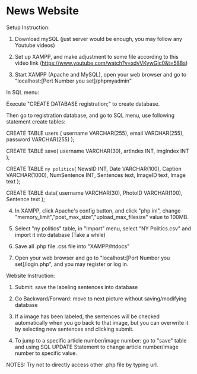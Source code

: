 # News Website

Setup Instruction:

1. Download mySQL (just server would be enough, you may follow any Youtube videos)

2. Set up XAMPP, and make adjustment to some file according to this video link (https://www.youtube.com/watch?v=xdvVKywGlc0&t=588s)

3. Start XAMPP (Apache and MySQL), open your web browser and go to "localhost:[Port Number you set]/phpmyadmin"

In SQL menu:

Execute "CREATE DATABASE registration;"  to create database.

Then go to registration database, and go to SQL menu, use following statement create tables:

CREATE TABLE users (
    username VARCHAR(255),
    email VARCHAR(255),
    password VARCHAR(255)
);

CREATE TABLE save(
	username VARCHAR(30),
	artIndex INT,
	imgIndex INT
);

CREATE TABLE `ny politics`(
	NewsID INT,
	Date VARCHAR(100),
	Caption VARCHAR(1000),
	NumSentence INT,
	Sentences text,
	ImageID text,
	Image text
);

CREATE TABLE data(
	username VARCHAR(30),
	PhotoID VARCHAR(100),
	Sentence text
);

4. In XAMPP, click Apache's config button, and click "php.ini", change "memory_limit","post_max_size","upload_max_filesize" value to 100MB.
	
5. Select "ny politics" table, in "Import" menu, select "NY Politics.csv" and import it into database (Take a while)

6. Save all .php file .css file into "XAMPP/htdocs"

7. Open your web browser and go to "localhost:[Port Number you set]/login.php", and you may register or log in.



Website Instruction:
1. Submit: save the labeling sentences into database

2. Go Backward/Forward: move to next picture without saving/modifying database

3. If a image has been labeled, the sentences will be checked automatically when you go back to that image, but you can overwrite it by selecting new sentences and clicking submit.

4. To jump to a specific article number/image number: go to "save" table and using SQL UPDATE Statement to change article number/image number to specific value.

NOTES: Try not to directly access other .php file by typing url.



